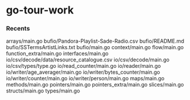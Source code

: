 # go-tour-work

### Recents

arrays/main.go
bufio/Pandora-Playlist-Sade-Radio.csv
bufio/README.md
bufio/SSTermsArtistLinks.txt
bufio/main.go
context/main.go
flow/main.go
function_extra/main.go
interfaces/main.go
io/csv/decode/data/resource_catalogue.csv
io/csv/decode/main.go
io/csv/types/type.go
io/read_counter/main.go
io/reader/main.go
io/writer/age_averager/main.go
io/writer/bytes_counter/main.go
io/writer/counter/main.go
io/writer/person/main.go
maps/main.go
methods/main.go
pointers/main.go
pointers_extra/main.go
slices/main.go
structs/main.go
types/main.go
